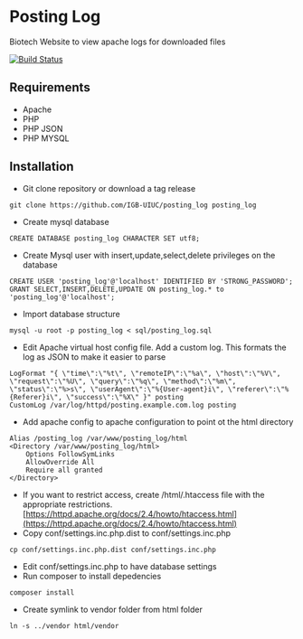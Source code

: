 # Posting Log
Biotech Website to view apache logs for downloaded files

[![Build Status](https://www.travis-ci.com/IGBIllinois/posting_log.svg?token=6A3MBozQfRa8weLubuLw&branch=master)](https://www.travis-ci.com/IGBIllinois/posting_log)

## Requirements
* Apache
* PHP
* PHP JSON
* PHP MYSQL

## Installation
* Git clone repository or download a tag release
```
git clone https://github.com/IGB-UIUC/posting_log posting_log
```
* Create mysql database
```
CREATE DATABASE posting_log CHARACTER SET utf8;
```
* Create Mysql user with insert,update,select,delete privileges on the database
```
CREATE USER 'posting_log'@'localhost' IDENTIFIED BY 'STRONG_PASSWORD';
GRANT SELECT,INSERT,DELETE,UPDATE ON posting_log.* to 'posting_log'@'localhost';
```
* Import database structure
```
mysql -u root -p posting_log < sql/posting_log.sql
```
* Edit Apache virtual host config file.  Add a custom log.  This formats the log as JSON to make it easier to parse 
```
LogFormat "{ \"time\":\"%t\", \"remoteIP\":\"%a\", \"host\":\"%V\", \"request\":\"%U\", \"query\":\"%q\", \"method\":\"%m\", \"status\":\"%>s\", \"userAgent\":\"%{User-agent}i\", \"referer\":\"%{Referer}i\", \"success\":\"%X\" }" posting
CustomLog /var/log/httpd/posting.example.com.log posting
```
* Add apache config to apache configuration to point ot the html directory
```
Alias /posting_log /var/www/posting_log/html
<Directory /var/www/posting_log/html>
	Options FollowSymLinks
	AllowOverride All
	Require all granted
</Directory>
```
* If you want to restrict access, create /html/.htaccess file with the appropriate restrictions. [https://httpd.apache.org/docs/2.4/howto/htaccess.html](https://httpd.apache.org/docs/2.4/howto/htaccess.html)
* Copy conf/settings.inc.php.dist to conf/settings.inc.php
```
cp conf/settings.inc.php.dist conf/settings.inc.php
```
* Edit conf/settings.inc.php to have database settings
* Run composer to install depedencies
```
composer install
```
* Create symlink to vendor folder from html folder
```
ln -s ../vendor html/vendor
```

